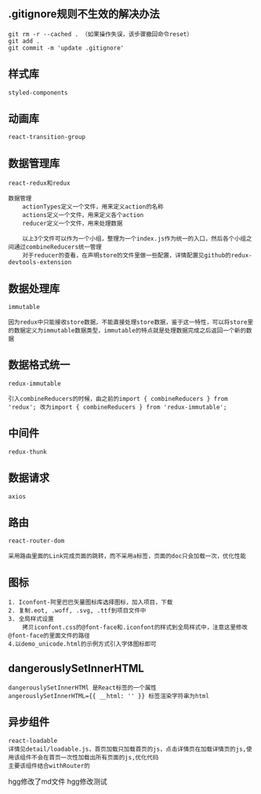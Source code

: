 ## .gitignore规则不生效的解决办法
	git rm -r --cached . （如果操作失误，该步骤撤回命令reset）
	git add .
	git commit -m 'update .gitignore'

## 样式库
	styled-components

## 动画库
	react-transition-group

## 数据管理库
	react-redux和redux

	数据管理
		actionTypes定义一个文件，用来定义action的名称
		actions定义一个文件，用来定义各个action
		reducer定义一个文件，用来处理数据

		以上3个文件可以作为一个小组，整理为一个index.js作为统一的入口，然后各个小组之间通过combineReducers统一管理
		对于reducer的查看，在声明store的文件里做一些配置，详情配置见github的redux-devtools-extension

## 数据处理库
	immutable

	因为redux中只能接收store数据，不能直接处理store数据，鉴于这一特性，可以将store里的数据定义为immutable数据类型，immutable的特点就是处理数据完成之后返回一个新的数据

## 数据格式统一
	redux-immutable

	引入combineReducers的时候，由之前的import { combineReducers } from 'redux'; 改为import { combineReducers } from 'redux-immutable';

## 中间件
	redux-thunk

## 数据请求
	axios

## 路由
	react-router-dom

	采用路由里面的Link完成页面的跳转，而不采用a标签，页面的doc只会加载一次，优化性能

## 图标
	1. Iconfont-阿里巴巴矢量图标库选择图标，加入项目，下载
	2. 复制.eot, .woff, .svg, .ttf到项目文件中
	3. 全局样式设置
		拷贝iconfont.css的@font-face和.iconfont的样式到全局样式中，注意这里修改@font-face的里面文件的路径
	4.以demo_unicode.html的示例方式引入字体图标即可

## dangerouslySetInnerHTML
	dangerouslySetInnerHTMl 是React标签的一个属性
	angerouslySetInnerHTML={{ __html: '' }} 标签渲染字符串为html

## 异步组件
	react-loadable
	详情见detail/loadable.js，首页加载只加载首页的js，点击详情页在加载详情页的js,使用该组件不会在首页一次性加载出所有页面的js,优化代码
	主要该组件结合withRouter的

hgg修改了md文件
hgg修改测试